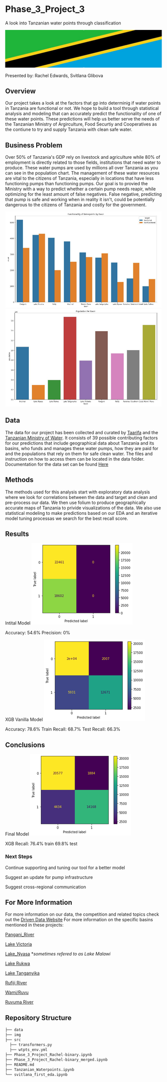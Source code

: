 # Phase_3_Project_3
A look into Tanzanian water points through classification



![longboi](./img/longboi.JPG)

Presented by: Rachel Edwards, Svitlana Glibova

## Overview
Our project takes a look at the factors that gp into determinig if water points in Tanzania are functional or not. We hope to build a tool through statistical analysis and modeling that can accurately predict the functionality of one of these water points. These predictions will help us better serve the needs of the Tanzanian Ministry of Argirculture, Food Securtiy and Cooperatives as the contiune to try and supply Tanzania with clean safe water. 


## Business Problem
Over 50% of Tanzania's GDP rely on livestock and agriculture while 80% of employment is directly related to those fields, institutions that need water to produce. These water pumps are used by millions all over Tanzania as you can see in the population chart. The management of these water resources are vital to the citizens of Tanzania, especially in locations that have less functioning pumps than functioning pumps. Our goal is to provied the Ministry with a way to predict whether a certain pump needs reapir, while optimizing for the least amount of false negatives. False negative, predicting that pump is safe and working when in reality it isn't, could be potentially dangerous to the citizens of Tanzania and costly for the government.

![FunctionByBasin](./img/FunctionByBasin.JPG)
![PopulationPerBasin](./img/PopulationPerBasin.JPG)


## Data
The data for our project has been collected and curated by [Taarifa](http://taarifa.org/) and the [Tanzanian Ministry of Water](https://www.maji.go.tz/). It consists of 39 possible contributing factors for our predictions that include geographical data about Tanzania and its basins, who funds and manages these water pumps, how they are paid for and the populations that rely on them for safe clean water. The files and instruction on how to access them can be located in the data folder. Documentation for the data set can be found [Here](https://www.drivendata.org/competitions/7/pump-it-up-data-mining-the-water-table/page/25/)


## Methods
The methods used for this analysis start with exploratory data analysis where we look for correlations between the data and target and clean and pre-process our data. We then use folium to produce geographically accurate maps of Tanzania to privide visualizations of the data. We also use statistical modeling to make predictions based on our EDA and an iterative model tuning processas we search for the best recall score.


## Results
Intital Model
![initial_model](./img/initial_model.png)

Accuracy: 54.6%
Precision: 0%

XGB Vanilla Model
![xgb_vanilla](./img/xgb_vanilla.png)

Accuracy: 78.6%
Train Recall: 68.7%
Test Recall: 66.3%

## Conclusions
Final Model
![xgb_tuned](./img/xgb_tuned.png)

XGB Recall: 76.4% train
	    69.8% test

### Next Steps
Continue supporting and tuning our tool for a better model

Suggest an update for pump infrastructure

Suggest cross-regional communication

## For More Information
For more information on our data, the competition and related topics check out the [Driven Data Website](https://www.drivendata.org/competitions/7/pump-it-up-data-mining-the-water-table/page/23/)
For more information on the specific basins mentioned in these projects:

[Pangani_River](https://en.wikipedia.org/wiki/Pangani_River)

[Lake Victoria](https://en.wikipedia.org/wiki/Lake_Victoria)

[Lake_Nyasa](https://en.wikipedia.org/wiki/Lake_Malawi) **sometimes refered to as Lake Malawi*

[Lake Rukwa](https://en.wikipedia.org/wiki/Lake_Rukwa)

[Lake Tanganyika](https://en.wikipedia.org/wiki/Lake_Tanganyika)

[Rufiji River](https://en.wikipedia.org/wiki/Rufiji_River)

[Wami/Ruvu](https://en.wikipedia.org/wiki/Wami_River)

[Ruvuma River](https://en.wikipedia.org/wiki/Ruvuma_River)

## Repository Structure
```
├── data
├── img
├── src
  ├── transformers.py
  ├── wtpts_env.yml
├── Phase_3_Project_Rachel-binary.ipynb
├── Phase_3_Project_Rachel-binary_merged.ipynb
├── README.md
├── Tanzanian_Waterpoints.ipynb
└── svitlana_first_eda.ipynb
```
